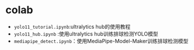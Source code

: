 # colab
* `yolo11_tutorial.ipynb`:ultralytics hub的使用教程
* `yolo11_hub.ipynb` :使用ultralytics hub训练排球检测YOLO模型
* `mediapipe_detect.ipynb`：使用MediaPipe-Model-Maker训练排球检测模型
